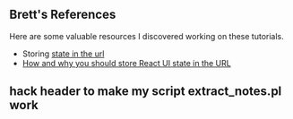 ## Brett's References
Here are some valuable resources I discovered working on these tutorials.

* Storing [state in the url](https://www.pierrehedkvist.com/posts/react-state-url)
* [How and why you should store React UI state in the URL](https://betterprogramming.pub/how-and-why-you-should-store-react-ui-state-in-the-url-f2013a204cb2)

## hack header to make my script extract_notes.pl work